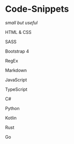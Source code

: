 # Code-Snippets

*small but useful* 

HTML & CSS

SASS

Bootstrap 4

RegEx

Markdown

JavaScript

TypeScript

C#

Python

Kotlin

Rust

Go


